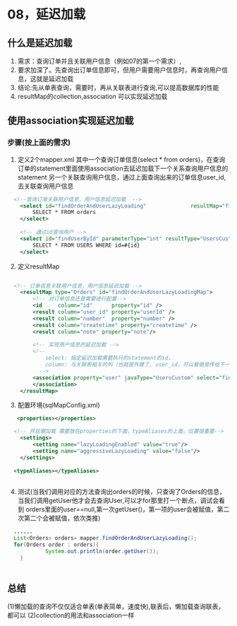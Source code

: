 # 08，延迟加载

## 什么是延迟加载
1. 需求：查询订单并且关联用户信息（例如07的第一个需求）,
2. 要求加深了。先查询出订单信息即可，但用户需要用户信息时，再查询用户信息，这就是延迟加载
3. 结论:先从单表查询，需要时，再从关联表进行查询,可以提高数据库的性能
4. resultMap的collection,association 可以实现延迟加载

## 使用association实现延迟加载
### 步骤(按上面的需求)
1. 定义2个mapper.xml 
  其中一个查询订单信息(select * from orders)，在查询订单的statement里面使用association去延迟加载下一个关系查询用户信息的statement
  另一个关联查询用户信息，通过上面查询出来的订单信息user_id,去关联查询用户信息
  
```xml
  <!--查询订单关联用户信息，用户信息延迟加载  -->
	<select id="findOrderAndUserLazyLoading"              resultMap="findOrderAndUserLazyLoadingMap">
		SELECT * FROM orders
	</select>
	
	<!-- 通过id查询用户 -->
	<select id="findUserById" parameterType="int" resultType="UsersCustom">
		SELECT * FROM USERS WHERE id=#{id}
	</select>
```

2. 定义resultMap
```xml

  <!-- 订单信息关联用户信息，用户信息延迟加载 -->
	<resultMap type="Orders" id="findOrderAndUserLazyLoadingMap">
		<!-- 对订单信息还是需要进行配置-->
		<id 	column="id" 	 property="id" />
		<result column="user_id" property="userId" />
		<result column="number"  property="number" />
		<result column="createtime" property="createtime" />
		<result column="note" property="note"/>
		
		<!-- 实现用户信息的延迟加载 -->
		<!--
			select: 指定延迟加载需要执行的statement的id，
			column: 与关联表相关的列（也就是外键了, user_id，可以看做是传给下一个statement的参数）
		  -->
		<association property="user" javaType="UsersCustom" select="findUserById" column="user_id">
		</association>
	</resultMap>
```

3. 配置环境(sqlMapConfig.xml)
```xml
   <properties></properties> 

  <!-- 开启懒加载 需要放在properties的下面，typeAliases的上面，位置很重要-->
	<settings>
		<setting name="lazyLoadingEnabled" value="true"/>
		<setting name="aggressiveLazyLoading" value="false"/>
	</settings>
  
  <typeAliases></typeAliases>
  
```

4. 测试(当我们调用对应的方法查询出orders的时候，只查询了Orders的信息，当我们调用getUser他才会去查询User,可以才for那里打一个断点，调试会看到 orders里面的user==null,第一次getUser()，第一项的user会被赋值，第二次第二个会被赋值，依次类推)

```java
  ......
  List<Orders> orders= mapper.findOrderAndUserLazyLoading();
  for(Orders order : orders){
			System.out.println(order.getUser());
	}
  
```

## 总结
(1)懒加载的查询不仅仅适合单表(单表简单，速度快),联表后，懒加载查询联表，都可以
(2)collection的用法和association一样
